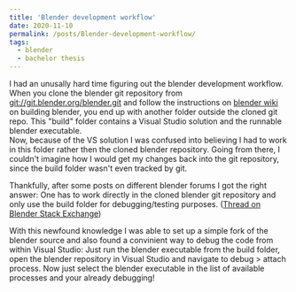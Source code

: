 ```yaml
---
title: 'Blender development workflow'
date: 2020-11-10
permalink: /posts/Blender-development-workflow/
tags:
  - blender
  - bachelor thesis
---
```


I had an unusally hard time figuring out the blender development workflow.  
When you clone the blender git repository from [git://git.blender.org/blender.git](git://git.blender.org/blender.git) and follow the instructions on [blender wiki](https://wiki.blender.org/wiki/Building_Blender/Windows) on building blender, you end up with another folder outside the cloned git repo. This "build" folder contains a Visual Studio solution and the runnable blender executable.  
Now, because of the VS solution I was confused into believing I had to work in this folder rather then the cloned blender repository. Going from there, I couldn't imagine how I would get my changes back into the git repository, since the build folder wasn't even tracked by git.

Thankfully, after some posts on different blender forums I got the right answer: One has to work directly in the cloned blender git repository and only use the build folder for debugging/testing purposes. ([Thread on Blender Stack Exchange](https://blender.stackexchange.com/questions/200591/git-flow-when-coding-for-blender))  

With this newfound knowledge I was able to set up a simple fork of the blender source and also found a convinient way to debug the code from within Visual Studio: Just run the blender executable from the build folder, open the blender repository in Visual Studio and navigate to debug > attach process. Now just select the blender executable in the list of available processes and your already debugging!
